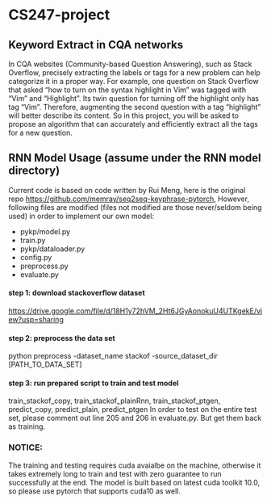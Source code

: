 # CS247-project

## Keyword Extract in CQA networks
In CQA websites (Community-based Question Answering), such as Stack Overflow, precisely extracting the labels or tags for a new problem can help categorize it in a proper way. For example, one question on Stack Overflow that asked “how to turn on the syntax highlight in Vim” was tagged with “Vim” and “Highlight”. Its twin question for turning off the highlight only has tag “Vim”. Therefore, augmenting the second question with a tag “highlight” will better describe its content. So in this project, you will be asked to propose an algorithm that can accurately and efficiently extract all the tags for a new question.

## RNN Model Usage (assume under the RNN model directory)
Current code is based on code written by Rui Meng, here is the original repo https://github.com/memray/seq2seq-keyphrase-pytorch,
However, following files are modified (files not modified are those never/seldom being used) in order to implement our own model:
- pykp/model.py
- train.py
- pykp/dataloader.py
- config.py
- preprocess.py
- evaluate.py

#### step 1: download stackoverflow dataset 
https://drive.google.com/file/d/18H1y72hVM_2Ht6JGyAonokuU4UTKgekE/view?usp=sharing
#### step 2: preprocess the data set 
python preprocess -dataset_name stackof -source_dataset_dir [PATH_TO_DATA_SET]
#### step 3: run prepared script to train and test model
train_stackof_copy, train_stackof_plainRnn, train_stackof_ptgen, predict_copy, predict_plain, predict_ptgen
In order to test on the entire test set, please comment out line 205 and 206 in evaluate.py. But get them back as training.
### NOTICE: 
The training and testing requires cuda avaialbe on the machine, otherwise it takes extremely long to train and test with zero guarantee to run successfully at the end. The model is built based on latest cuda toolkit 10.0, so please use pytorch that supports cuda10 as well.

